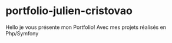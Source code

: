 # portfolio-julien-cristovao
Hello je vous présente mon Portfolio!
Avec mes projets réalisés en Php/Symfony
